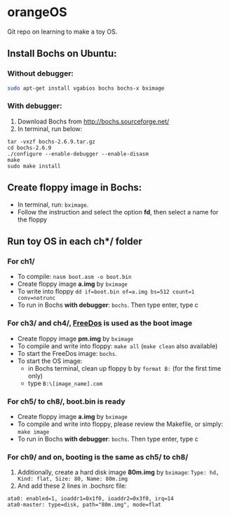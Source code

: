 # orangeOS

Git repo on learning to make a toy OS. 

## Install Bochs on Ubuntu:
### Without debugger:
```bash
sudo apt-get install vgabios bochs bochs-x bximage
```

### With debugger:
1. Download Bochs from http://bochs.sourceforge.net/
2. In terminal, run below:
```shell
tar -vxzf bochs-2.6.9.tar.gz
cd bochs-2.6.9
./configure --enable-debugger --enable-disasm
make
sudo make install
```

## Create floppy image in Bochs:
* In terminal, run:
```bximage```.
* Follow the instruction and select the option **fd**, then select a name for the floppy

## Run toy OS in each ch*/ folder
### For ch1/
* To compile: 
```nasm boot.asm -o boot.bin```
* Create floppy image **a.img** by ```bximage```
* To write into floppy 
```dd if=boot.bin of=a.img bs=512 count=1 conv=notrunc```
* To run in Bochs **with debugger**:
```bochs```.
Then type enter, type c

### For ch3/ and ch4/, [FreeDos](http://bochs.sourceforge.net/diskimages.html) is used as the boot image
* Create floppy image **pm.img** by ```bximage```
* To compile and write into floppy: ```make all``` (```make clean``` also available)
* To start the FreeDos image: ```bochs```.
* To start the OS image: 
    * in Bochs terminal, clean up floppy b by ``` format B: ``` (for the first time only) 
    * type ```B:\[image_name].com```
    
### For ch5/ to ch8/, boot.bin is ready
* Create floppy image **a.img** by ```bximage```
* To compile and write into floppy, please review the Makefile, or simply: 
```make image```
* To run in Bochs **with debugger**:
```bochs```.
Then type enter, type c

### For ch9/ and on, booting is the same as ch5/ to ch8/
1. Additionally, create a hard disk image **80m.img** by ```bximage```:
```Type: hd, Kind: flat, Size: 80, Name: 80m.img```
2. And add these 2 lines in .bochsrc file:
``` shell
ata0: enabled=1, ioaddr1=0x1f0, ioaddr2=0x3f0, irq=14
ata0-master: type=disk, path="80m.img", mode=flat
```

